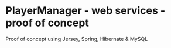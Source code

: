 PlayerManager - web services - proof of concept
===============================================

Proof of concept using Jersey, Spring, Hibernate & MySQL